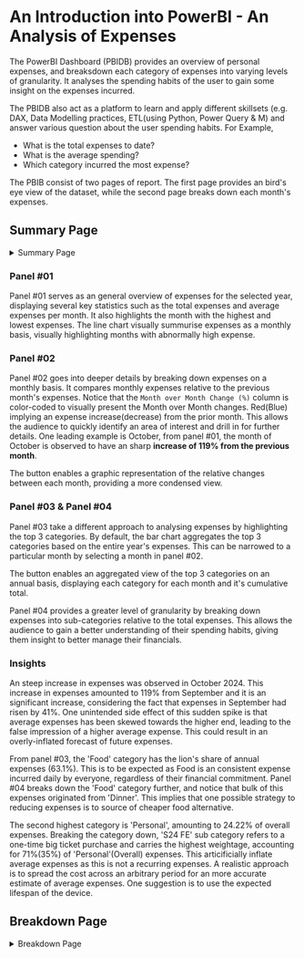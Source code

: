# An Introduction into PowerBI - An Analysis of Expenses
The PowerBI Dashboard (PBIDB) provides an overview of personal expenses, and breaksdown each category of expenses into varying levels of granularity. It analyses the spending habits of the user to gain some insight on the expenses incurred.  

The PBIDB also act as a platform to learn and apply different skillsets (e.g. DAX, Data Modelling practices, ETL(using Python, Power Query & M) and answer various question about the user spending habits.
For Example,

* What is the total expenses to date?
* What is the average spending?
* Which category incurred the most expense? 
  

The PBIB consist of two pages of report. The first page provides an bird's eye view of the dataset, while the second page breaks down each month's expenses.

## Summary Page

<details>
  <summary>Summary Page</summary>

  <img src ="https://github.com/user-attachments/assets/36d245ef-0349-41c5-b82a-cba1f3f5b6a1" width= "500"></img>

</details>

### Panel #01
Panel #01 serves as an general overview of expenses for the selected year, displaying several key statistics such as the total expenses and average expenses per month. It also highlights the month with the highest and lowest expenses. The line chart visually summurise expenses as a monthly basis, visually highlighting months with abnormally high expense.    

### Panel #02
Panel #02 goes into deeper details by breaking down expenses on a monthly basis. It compares monthly expenses relative to the previous month's expenses. Notice that the `Month over Month Change (%)` column is color-coded to visually present the Month over Month changes. Red(Blue) implying an expense increase(decrease) from the prior month. This allows the audience to quickly identify an area of interest and drill in for further details. One leading example is October, from panel #01, the month of October is observed to have an sharp **increase of 119% from the previous month**. 

The button enables a graphic representation of the relative changes between each month, providing a more condensed view.

### Panel #03 & Panel #04
Panel #03 take a different approach to analysing expenses by highlighting the top 3 categories. By default, the bar chart aggregates the top 3 categories based on the entire year's expenses. This can be narrowed to a particular month by selecting a month in panel #02. 

The button enables an aggregated view of the top 3 categories on an annual basis, displaying each category for each month and it's cumulative total. 

Panel #04 provides a greater level of granularity by breaking down expenses into sub-categories relative to the total expenses. This allows the audience to gain a better understanding of their spending habits, giving them insight to better manage their financials.

### Insights
An steep increase in expenses was observed in October 2024. This increase in expenses amounted to 119% from September and it is an significant increase, considering the fact that expenses in September had risen by 41%. One unintended side effect of this sudden spike is that average expenses has been skewed towards the higher end, leading to the false impression of a higher average expense. This could result in an overly-inflated forecast of future expenses. 

From panel #03, the 'Food' category has the lion's share of annual expenses (63.1%). This is to be expected as Food is an consistent expense incurred daily by everyone, regardless of their financial commitment. Panel #04 breaks down the 'Food' category further, and notice that bulk of this expenses originated from 'Dinner'. This implies that one possible strategy to reducing expenses is to source of cheaper food alternative.

The second highest category is 'Personal', amounting to 24.22% of overall expenses. Breaking the category down, 'S24 FE' sub category refers to a one-time big ticket purchase and carries the highest weightage, accounting for 71%(35%) of 'Personal'(Overall) expenses. This articificially inflate average expenses as this is not a recurring expenses. A realistic approach is to spread the cost across an arbitrary period for an more accurate estimate of average expenses. One suggestion is to use the expected lifespan of the device.

## Breakdown Page

<details>
  <summary>Breakdown Page</summary>

  <img src="https://github.com/user-attachments/assets/66fe2c4d-3332-4ecd-b414-4f5b684e713c" width="500"></img>

</details>

###
